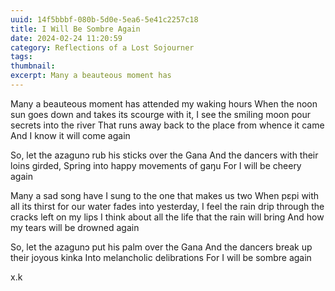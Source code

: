 ```yaml
---
uuid: 14f5bbbf-080b-5d0e-5ea6-5e41c2257c18
title: I Will Be Sombre Again
date: 2024-02-24 11:20:59
category: Reflections of a Lost Sojourner
tags:
thumbnail:
excerpt: Many a beauteous moment has
---
```


Many a beauteous moment has attended my waking hours
When the noon sun goes down and takes its scourge with it,
I see the smiling moon pour secrets into the river
That runs away back to the place from whence it came
And I know it will come again

So, let the azagunɔ rub his sticks over the Gana
And the dancers with their loins girded,
Spring into happy movements of gaŋu 
For I will be cheery again

Many a sad song have I sung to the one that makes us two
When pɛpi with all its thirst for our water fades into yesterday,
I feel the rain drip through the cracks left on my lips
I think about all the life that the rain will bring
And how my tears will be drowned again

So, let the azagunɔ put his palm over the Gana
And the dancers break up their joyous kinka
Into melancholic delibrations
For I will be sombre again

x.k